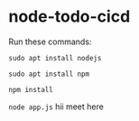 # node-todo-cicd

Run these commands:


`sudo apt install nodejs`


`sudo apt install npm`


`npm install`

`node app.js`
hii
meet here
